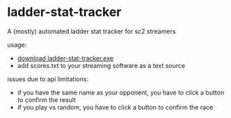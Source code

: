 # ladder-stat-tracker
A (mostly) automated ladder stat tracker for sc2 streamers

usage: 
- [download ladder-stat-tracker.exe](https://github.com/leigholiver/ladder-stat-tracker/raw/master/ladder-stat-tracker.exe)
- add scores.txt to your streaming software as a text source

issues due to api limitations:
- if you have the same name as your opponent, you have to click a button to confirm the result
- if you play vs random, you have to click a button to confirm the race
